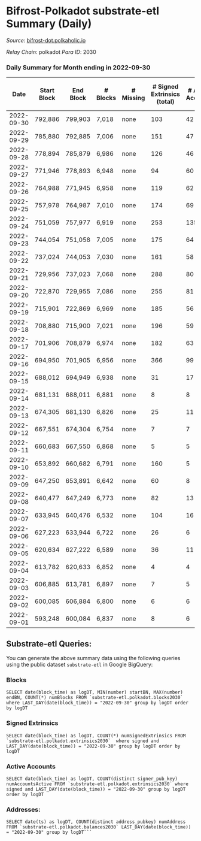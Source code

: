 # Bifrost-Polkadot substrate-etl Summary (Daily)

_Source_: [bifrost-dot.polkaholic.io](https://bifrost-dot.polkaholic.io)

*Relay Chain*: polkadot
*Para ID*: 2030



### Daily Summary for Month ending in 2022-09-30


| Date | Start Block | End Block | # Blocks | # Missing | # Signed Extrinsics (total) | # Active Accounts | # Addresses with Balances | # Events | # Transfers | # XCM Transfers In | # XCM Transfers Out |
| ---- | ----------- | --------- | -------- | --------- | --------------------------- | ----------------- | ------------------------- | -------- | ----------- | ------------------ | ------------------- |
| 2022-09-30 | 792,886 | 799,903 | 7,018 | none  | 103 | 42 | 2,805 | 14,887 | 43  | 5 ($2,529.47) | 3 ($655.19) |
| 2022-09-29 | 785,880 | 792,885 | 7,006 | none  | 151 | 47 |  | 15,406 | 103  | 17 ($7,706.85) | 5 ($676.26) |
| 2022-09-28 | 778,894 | 785,879 | 6,986 | none  | 126 | 46 |  | 15,147 | 116  | 13 ($7,787.56) | 2 ($4,782.37) |
| 2022-09-27 | 771,946 | 778,893 | 6,948 | none  | 94 | 60 |  | 14,759 | 94  | 10 ($6,704.63) | 6 ($1,646.07) |
| 2022-09-26 | 764,988 | 771,945 | 6,958 | none  | 119 | 62 |  | 14,955 | 127  | 6 ($297.16) | 2 ($55.45) |
| 2022-09-25 | 757,978 | 764,987 | 7,010 | none  | 174 | 69 |  | 15,415 | 114  | 9 ($45,839.86) | 9 ($26,503.59) |
| 2022-09-24 | 751,059 | 757,977 | 6,919 | none  | 253 | 135 |  | 15,833 | 219  | 15 ($5,509.93) | 3 ($1,608.47) |
| 2022-09-23 | 744,054 | 751,058 | 7,005 | none  | 175 | 64 |  | 15,592 | 129  | 29 ($12,014.48) |   |
| 2022-09-22 | 737,024 | 744,053 | 7,030 | none  | 161 | 58 |  | 15,614 | 105  | 44 ($10,378.87) | 3 ($93.04) |
| 2022-09-21 | 729,956 | 737,023 | 7,068 | none  | 288 | 80 |  | 16,967 | 175  | 58 ($656,381) | 1 ($6,927.26) |
| 2022-09-20 | 722,870 | 729,955 | 7,086 | none  | 255 | 81 |  | 16,573 | 179  | 54 ($13,764.72) | 2 ($114.13) |
| 2022-09-19 | 715,901 | 722,869 | 6,969 | none  | 185 | 56 | 2,641 | 15,551 | 153 ($131.04) | 43 ($30,001.69) | 4 ($1,525.56) |
| 2022-09-18 | 708,880 | 715,900 | 7,021 | none  | 196 | 59 | 2,628 | 15,701 | 107 ($59.68) | 31 ($23,752.15) | 2 ($688.05) |
| 2022-09-17 | 701,906 | 708,879 | 6,974 | none  | 182 | 63 | 2,609 | 15,704 | 141 ($1,086.63) | 53 ($737,843) |   |
| 2022-09-16 | 694,950 | 701,905 | 6,956 | none  | 366 | 99 | 2,577 | 17,226 | 281 ($54,349.52) | 98 ($107,413) | 2 ($13.83) |
| 2022-09-15 | 688,012 | 694,949 | 6,938 | none  | 31 | 17 | 2,525 | 18,794 | 1,771 ($56,422.68) |   |   |
| 2022-09-14 | 681,131 | 688,011 | 6,881 | none  | 8 | 8 | 2,523 | 13,827 |   |   |   |
| 2022-09-13 | 674,305 | 681,130 | 6,826 | none  | 25 | 11 | 2,523 | 13,880 | 8  | 2 ($3,790.86) |   |
| 2022-09-12 | 667,551 | 674,304 | 6,754 | none  | 7 | 7 | 2,521 | 13,567 |   |   |   |
| 2022-09-11 | 660,683 | 667,550 | 6,868 | none  | 5 | 5 |  | 13,782 |   |   |   |
| 2022-09-10 | 653,892 | 660,682 | 6,791 | none  | 160 | 5 |  | 14,903 |   |   |   |
| 2022-09-09 | 647,250 | 653,891 | 6,642 | none  | 60 | 8 | 2,521 | 13,823 | 13 ($205,780) | 3 ($68,309.03) |   |
| 2022-09-08 | 640,477 | 647,249 | 6,773 | none  | 82 | 13 | 2,512 | 14,234 | 8 ($7,347.69) |   |   |
| 2022-09-07 | 633,945 | 640,476 | 6,532 | none  | 104 | 16 | 2,506 | 26,275 | 3,717 ($0.46) | 2 ($181.36) |   |
| 2022-09-06 | 627,223 | 633,944 | 6,722 | none  | 26 | 6 | 1,341 | 13,671 | 3 ($0.041) | 2 ($16.04) | 1 ($6.52) |
| 2022-09-05 | 620,634 | 627,222 | 6,589 | none  | 36 | 11 | 1,340 | 15,765 | 786 ($64,954.82) |   |   |
| 2022-09-04 | 613,782 | 620,633 | 6,852 | none  | 4 | 4 | 1,339 | 13,733 | 1 ($0.70) |   |   |
| 2022-09-03 | 606,885 | 613,781 | 6,897 | none  | 7 | 5 | 1,338 | 13,840 | 1 ($1.78) |   |   |
| 2022-09-02 | 600,085 | 606,884 | 6,800 | none  | 6 | 6 | 1,337 | 13,647 | 5 ($0.61) |   |   |
| 2022-09-01 | 593,248 | 600,084 | 6,837 | none  | 8 | 6 | 1,334 | 13,727 | 6 ($0.058) |   |   |

## Substrate-etl Queries:
You can generate the above summary data using the following queries using the public dataset `substrate-etl` in Google BigQuery:


### Blocks
```
SELECT date(block_time) as logDT, MIN(number) startBN, MAX(number) endBN, COUNT(*) numBlocks FROM `substrate-etl.polkadot.blocks2030`  where LAST_DAY(date(block_time)) = "2022-09-30" group by logDT order by logDT
```


### Signed Extrinsics
```
SELECT date(block_time) as logDT, COUNT(*) numSignedExtrinsics FROM `substrate-etl.polkadot.extrinsics2030`  where signed and LAST_DAY(date(block_time)) = "2022-09-30" group by logDT order by logDT
```


### Active Accounts
```
SELECT date(block_time) as logDT, COUNT(distinct signer_pub_key) numAccountsActive FROM `substrate-etl.polkadot.extrinsics2030` where signed and LAST_DAY(date(block_time)) = "2022-09-30" group by logDT order by logDT
```


### Addresses:
```
SELECT date(ts) as logDT, COUNT(distinct address_pubkey) numAddress FROM `substrate-etl.polkadot.balances2030` LAST_DAY(date(block_time)) = "2022-09-30" group by logDT```

